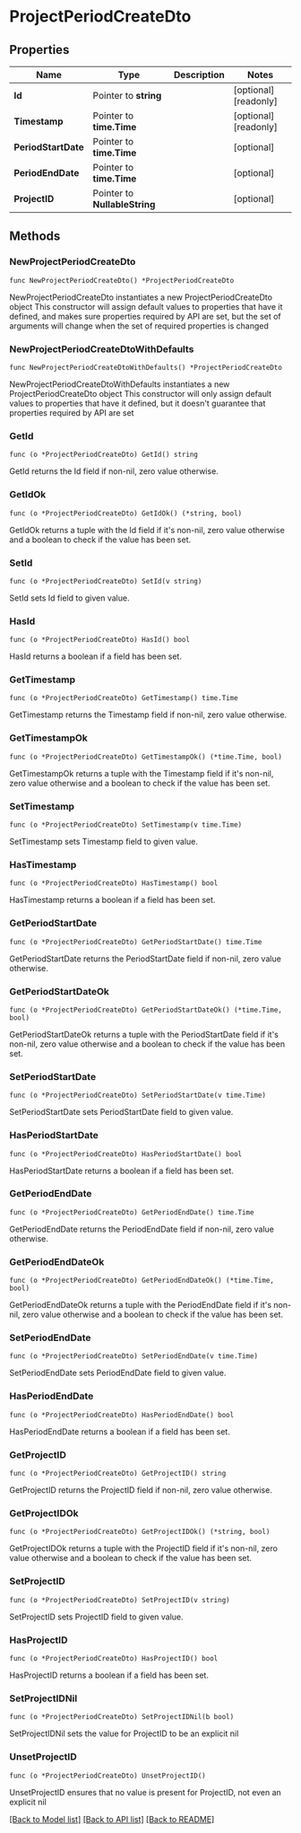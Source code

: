 # ProjectPeriodCreateDto

## Properties

Name | Type | Description | Notes
------------ | ------------- | ------------- | -------------
**Id** | Pointer to **string** |  | [optional] [readonly] 
**Timestamp** | Pointer to **time.Time** |  | [optional] [readonly] 
**PeriodStartDate** | Pointer to **time.Time** |  | [optional] 
**PeriodEndDate** | Pointer to **time.Time** |  | [optional] 
**ProjectID** | Pointer to **NullableString** |  | [optional] 

## Methods

### NewProjectPeriodCreateDto

`func NewProjectPeriodCreateDto() *ProjectPeriodCreateDto`

NewProjectPeriodCreateDto instantiates a new ProjectPeriodCreateDto object
This constructor will assign default values to properties that have it defined,
and makes sure properties required by API are set, but the set of arguments
will change when the set of required properties is changed

### NewProjectPeriodCreateDtoWithDefaults

`func NewProjectPeriodCreateDtoWithDefaults() *ProjectPeriodCreateDto`

NewProjectPeriodCreateDtoWithDefaults instantiates a new ProjectPeriodCreateDto object
This constructor will only assign default values to properties that have it defined,
but it doesn't guarantee that properties required by API are set

### GetId

`func (o *ProjectPeriodCreateDto) GetId() string`

GetId returns the Id field if non-nil, zero value otherwise.

### GetIdOk

`func (o *ProjectPeriodCreateDto) GetIdOk() (*string, bool)`

GetIdOk returns a tuple with the Id field if it's non-nil, zero value otherwise
and a boolean to check if the value has been set.

### SetId

`func (o *ProjectPeriodCreateDto) SetId(v string)`

SetId sets Id field to given value.

### HasId

`func (o *ProjectPeriodCreateDto) HasId() bool`

HasId returns a boolean if a field has been set.

### GetTimestamp

`func (o *ProjectPeriodCreateDto) GetTimestamp() time.Time`

GetTimestamp returns the Timestamp field if non-nil, zero value otherwise.

### GetTimestampOk

`func (o *ProjectPeriodCreateDto) GetTimestampOk() (*time.Time, bool)`

GetTimestampOk returns a tuple with the Timestamp field if it's non-nil, zero value otherwise
and a boolean to check if the value has been set.

### SetTimestamp

`func (o *ProjectPeriodCreateDto) SetTimestamp(v time.Time)`

SetTimestamp sets Timestamp field to given value.

### HasTimestamp

`func (o *ProjectPeriodCreateDto) HasTimestamp() bool`

HasTimestamp returns a boolean if a field has been set.

### GetPeriodStartDate

`func (o *ProjectPeriodCreateDto) GetPeriodStartDate() time.Time`

GetPeriodStartDate returns the PeriodStartDate field if non-nil, zero value otherwise.

### GetPeriodStartDateOk

`func (o *ProjectPeriodCreateDto) GetPeriodStartDateOk() (*time.Time, bool)`

GetPeriodStartDateOk returns a tuple with the PeriodStartDate field if it's non-nil, zero value otherwise
and a boolean to check if the value has been set.

### SetPeriodStartDate

`func (o *ProjectPeriodCreateDto) SetPeriodStartDate(v time.Time)`

SetPeriodStartDate sets PeriodStartDate field to given value.

### HasPeriodStartDate

`func (o *ProjectPeriodCreateDto) HasPeriodStartDate() bool`

HasPeriodStartDate returns a boolean if a field has been set.

### GetPeriodEndDate

`func (o *ProjectPeriodCreateDto) GetPeriodEndDate() time.Time`

GetPeriodEndDate returns the PeriodEndDate field if non-nil, zero value otherwise.

### GetPeriodEndDateOk

`func (o *ProjectPeriodCreateDto) GetPeriodEndDateOk() (*time.Time, bool)`

GetPeriodEndDateOk returns a tuple with the PeriodEndDate field if it's non-nil, zero value otherwise
and a boolean to check if the value has been set.

### SetPeriodEndDate

`func (o *ProjectPeriodCreateDto) SetPeriodEndDate(v time.Time)`

SetPeriodEndDate sets PeriodEndDate field to given value.

### HasPeriodEndDate

`func (o *ProjectPeriodCreateDto) HasPeriodEndDate() bool`

HasPeriodEndDate returns a boolean if a field has been set.

### GetProjectID

`func (o *ProjectPeriodCreateDto) GetProjectID() string`

GetProjectID returns the ProjectID field if non-nil, zero value otherwise.

### GetProjectIDOk

`func (o *ProjectPeriodCreateDto) GetProjectIDOk() (*string, bool)`

GetProjectIDOk returns a tuple with the ProjectID field if it's non-nil, zero value otherwise
and a boolean to check if the value has been set.

### SetProjectID

`func (o *ProjectPeriodCreateDto) SetProjectID(v string)`

SetProjectID sets ProjectID field to given value.

### HasProjectID

`func (o *ProjectPeriodCreateDto) HasProjectID() bool`

HasProjectID returns a boolean if a field has been set.

### SetProjectIDNil

`func (o *ProjectPeriodCreateDto) SetProjectIDNil(b bool)`

 SetProjectIDNil sets the value for ProjectID to be an explicit nil

### UnsetProjectID
`func (o *ProjectPeriodCreateDto) UnsetProjectID()`

UnsetProjectID ensures that no value is present for ProjectID, not even an explicit nil

[[Back to Model list]](../README.md#documentation-for-models) [[Back to API list]](../README.md#documentation-for-api-endpoints) [[Back to README]](../README.md)


